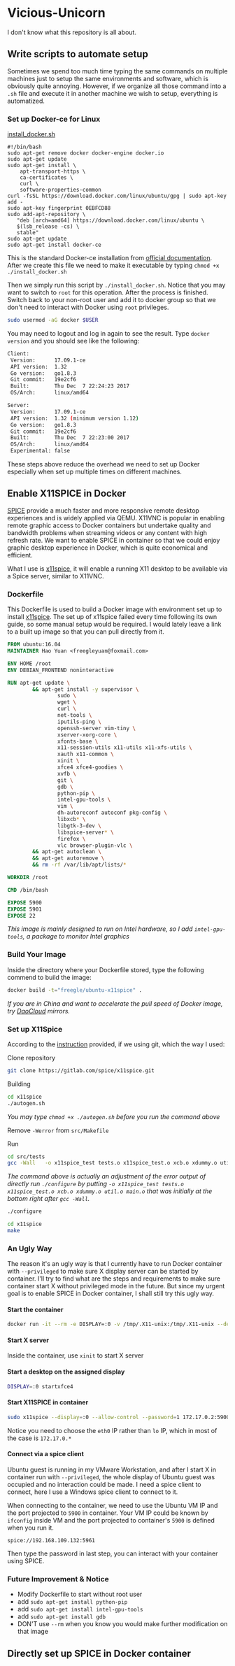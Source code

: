 # Vicious-Unicorn
I don't know what this repository is all about.



## Write scripts to automate setup

Sometimes we spend too much time typing the same commands on multiple machines just to setup the same environments and software, which is obviously quite annoying. However, if we organize all those command into a `.sh` file and execute it in another machine we wish to setup, everything is automatized. 

### Set up Docker-ce for Linux

[install_docker.sh](https://github.com/Freegle1643/Vicious-Unicorn/blob/master/install_docker.sh)

```shell
#!/bin/bash
sudo apt-get remove docker docker-engine docker.io
sudo apt-get update
sudo apt-get install \
    apt-transport-https \
    ca-certificates \
    curl \
    software-properties-common
curl -fsSL https://download.docker.com/linux/ubuntu/gpg | sudo apt-key add -
sudo apt-key fingerprint 0EBFCD88
sudo add-apt-repository \
   "deb [arch=amd64] https://download.docker.com/linux/ubuntu \
   $(lsb_release -cs) \
   stable"
sudo apt-get update
sudo apt-get install docker-ce
```

This is the standard Docker-ce installation from [official documentation](https://docs.docker.com/engine/installation/linux/docker-ce/ubuntu/#install-docker-ce-1). After we create this file we need to make it executable by typing `chmod +x ./install_docker.sh` 

Then we simply run this script by `./install_docker.sh`. Notice that you may want to switch to `root` for this operation. After the process is finished. Switch back to your non-root user and add it to docker group so that we don't need to interact with Docker using `root` privileges.

```bash
sudo usermod -aG docker $USER
```

You may need to logout and log in again to see the result. Type `docker version` and you should see like the following:

```bash
Client:
 Version:      17.09.1-ce
 API version:  1.32
 Go version:   go1.8.3
 Git commit:   19e2cf6
 Built:        Thu Dec  7 22:24:23 2017
 OS/Arch:      linux/amd64

Server:
 Version:      17.09.1-ce
 API version:  1.32 (minimum version 1.12)
 Go version:   go1.8.3
 Git commit:   19e2cf6
 Built:        Thu Dec  7 22:23:00 2017
 OS/Arch:      linux/amd64
 Experimental: false
```

These steps above reduce the overhead we need to set up Docker especially when set up multiple times on different machines.



## Enable X11SPICE in Docker

[SPICE](https://www.spice-space.org/) provide a much faster and more responsive remote desktop experiences and is widely applied via QEMU. X11VNC is popular in enabling remote graphic access to Docker containers but undertake quality and bandwidth problems when streaming videos or any content with high refresh rate. We want to enable SPICE in container so that we could enjoy graphic desktop experience in Docker, which is quite economical and efficient.

What I use is [x11spice](https://gitlab.com/spice/x11spice), it will enable a running X11 desktop to be available via a Spice server, similar to X11VNC.

### Dockerfile

This Dockerfile is used to build a Docker image with environment set up to install [x11spice](https://gitlab.com/spice/x11spice). The set up of x11spice failed every time following its own guide, so some manual setup would be required. I would lately leave a link to a built up image so that you can pull directly from it. 

```dockerfile
FROM ubuntu:16.04
MAINTAINER Hao Yuan <freegleyuan@foxmail.com>

ENV HOME /root
ENV DEBIAN_FRONTEND noninteractive

RUN apt-get update \
        && apt-get install -y supervisor \
                sudo \
                wget \
                curl \
                net-tools \
                iputils-ping \
                openssh-server vim-tiny \
                xserver-xorg-core \
                xfonts-base \
                x11-session-utils x11-utils x11-xfs-utils \
                xauth x11-common \
                xinit \
                xfce4 xfce4-goodies \
                xvfb \
                git \
                gdb \
                python-pip \
                intel-gpu-tools \
                vim \
                dh-autoreconf autoconf pkg-config \
                libxcb* \
                libgtk-3-dev \
                libspice-server* \
                firefox \
                vlc browser-plugin-vlc \
        && apt-get autoclean \
        && apt-get autoremove \
        && rm -rf /var/lib/apt/lists/*

WORKDIR /root

CMD /bin/bash

EXPOSE 5900
EXPOSE 5901
EXPOSE 22
```

*This image is mainly designed to run on Intel hardware, so I add `intel-gpu-tools`, a package to monitor Intel graphics*

### Build Your Image

Inside the directory where your Dockerfile stored, type the following commend to build the image:

```bash
docker build -t="freegle/ubuntu-x11spice" .
```

*If you are in China and want to accelerate the pull speed of Docker image, try [DaoCloud](https://www.daocloud.io/mirror#accelerator-doc) mirrors.*

### Set up X11Spice

According to the [instruction](https://gitlab.com/spice/x11spice) provided, if we using git, which the way I used:

Clone repository

```bash
git clone https://gitlab.com/spice/x11spice.git
```

Building

```bash
cd x11spice
./autogen.sh
```

*You may type `chmod +x ./autogen.sh` before you run the command above*

Remove `-Werror` from `src/Makefile` 

Run

```bash
cd src/tests
gcc -Wall   -o x11spice_test tests.o x11spice_test.o xcb.o xdummy.o util.o main.o     -pthread -I/usr/include/gtk-3.0 -I/usr/include/at-spi2-atk/2.0 -I/usr/include/at-spi-2.0 -I/usr/include/dbus-1.0 -I/usr/lib/x86_64-linux-gnu/dbus-1.0/include -I/usr/include/gtk-3.0 -I/usr/include/gio-unix-2.0/ -I/usr/include/mirclient -I/usr/include/mircore -I/usr/include/mircookie -I/usr/include/cairo -I/usr/include/pango-1.0 -I/usr/include/harfbuzz -I/usr/include/pango-1.0 -I/usr/include/atk-1.0 -I/usr/include/cairo -I/usr/include/pixman-1 -I/usr/include/freetype2 -I/usr/include/libpng12 -I/usr/include/gdk-pixbuf-2.0 -I/usr/include/libpng12 -I/usr/include/glib-2.0 -I/usr/lib/x86_64-linux-gnu/glib-2.0/include -I/usr/include/spice-server -I/usr/include/spice-1 -I/usr/include/spice-1 -I/usr/include/glib-2.0 -I/usr/lib/x86_64-linux-gnu/glib-2.0/include -I/usr/include/pixman-1 -g -O2 -lxcb -lxcb-damage -lxcb-xfixes -lxcb-render -lxcb-shape -lxcb -lxcb-xtest -lxcb -lxcb-shm -lxcb -lxcb-util -lxcb -lgtk-3 -lgdk-3 -lpangocairo-1.0 -lpango-1.0 -latk-1.0 -lcairo-gobject -lcairo -lgdk_pixbuf-2.0 -lgio-2.0 -lgobject-2.0 -lglib-2.0 -lspice-server -lglib-2.0 -lpixman-1
```

*The command above is actually an adjustment of the error output of directly run `./configure`  by putting `-o x11spice_test tests.o x11spice_test.o xcb.o xdummy.o util.o main.o` that was initially at the bottom right after `gcc -Wall`.*

```bash
./configure
```

```bash
cd x11spice
make
```



### An Ugly Way

The reason it's an ugly way is that I currently have to run Docker container with `--privileged` to make sure X display server can be started by container. I'll try to find what are the steps and requirements to make sure container start X without privileged mode in the future. But since my urgent goal is to enable SPICE in Docker container, I shall still try this ugly way. 

#### Start the container

```bash
docker run -it --rm -e DISPLAY=:0 -v /tmp/.X11-unix:/tmp/.X11-unix --device /dev/snd --privileged --device=/dev/dri:/dev/dri -p 5961:5900 -p 5971:5901 freegle/ubuntu-16.04-x11spice-xfce4-vlc-2:setup.j.4
```

#### Start X server

Inside the container, use `xinit` to start X server

#### Start a desktop on the assigned display 

```bash
DISPLAY=:0 startxfce4
```

#### Start X11SPICE in container

```bash
sudo x11spice --display=:0 --allow-control --password=1 172.17.0.2:5900
```

Notice you need to choose the `eth0` IP rather than `lo` IP, which in most of the case is `172.17.0.*`

#### Connect via a spice client

Ubuntu guest is running in my VMware Workstation, and after I start X in container run with `--privileged`, the whole display of Ubuntu guest was occupied and no interaction could be made. I need a spice client to connect, here I use a Windows spice client to connect to it. 

When connecting to the container, we need to use the Ubuntu VM IP and the port projected to `5900` in container. Your VM IP could be known by `ifconfig` inside VM and the port projected to container's `5900` is defined when you run it.

```
spice://192.168.109.132:5961
```

Then type the password in last step, you can interact with your container using SPICE.

### Future Improvement & Notice

- Modify Dockerfile to start without root user
- add `sudo apt-get install python-pip`
- add `sudo apt-get install intel-gpu-tools`
- add `sudo apt-get install gdb`
- DON'T use `--rm` when you know you would make further modification on that image



## Directly set up SPICE in Docker container





